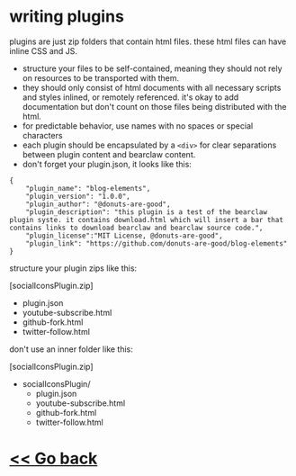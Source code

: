 # writing plugins

plugins are just zip folders that contain html files. these html files can have inline CSS and JS.

- structure your files to be self-contained, meaning they should not rely on resources to be transported with them. 
- they should only consist of html documents with all necessary scripts and styles inlined, or remotely referenced. it's okay to add documentation but don't count on those files being distributed with the html.
- for predictable behavior, use names with no spaces or special characters
- each plugin should be encapsulated by a `<div>` for clear separations between plugin content and bearclaw content. 
- don't forget your plugin.json, it looks like this:

```
{
    "plugin_name": "blog-elements",
    "plugin_version": "1.0.0",
    "plugin_author": "@donuts-are-good",
    "plugin_description": "this plugin is a test of the bearclaw plugin syste. it contains download.html which will insert a bar that contains links to download bearclaw and bearclaw source code.",
    "plugin_license":"MIT License, @donuts-are-good",
    "plugin_link": "https://github.com/donuts-are-good/blog-elements" 
}
```

structure your plugin zips like this:

[socialIconsPlugin.zip]
- plugin.json
- youtube-subscribe.html
- github-fork.html
- twitter-follow.html

don't use an inner folder like this:

[socialIconsPlugin.zip]
- socialIconsPlugin/
    - plugin.json
    - youtube-subscribe.html
    - github-fork.html
    - twitter-follow.html

# [<< Go back](https://github.com/donuts-are-good/bearclaw/blob/master/markdown/README.md)
